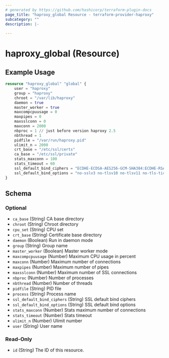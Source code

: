 ```yaml
---
# generated by https://github.com/hashicorp/terraform-plugin-docs
page_title: "haproxy_global Resource - terraform-provider-haproxy"
subcategory: ""
description: |-
  
---
```


# haproxy_global (Resource)



## Example Usage

```terraform
resource "haproxy_global" "global" {
    user = "haproxy"
    group = "haproxy"
    chroot = "/var/lib/haproxy"
    daemon = true
    master_worker = true
    maxcompcpuusage = 0
    maxpipes = 0
    maxsslconn = 0
    maxconn = 2000
    nbproc = 1 // just before version haproxy 2.5
    nbthread = 1
    pidfile = "/var/run/haproxy.pid"
    ulimit_n = 2000
    crt_base = "/etc/ssl/certs"
    ca_base = "/etc/ssl/private"
    stats_maxconn = 100
    stats_timeout = 60
    ssl_default_bind_ciphers = "ECDHE-ECDSA-AES256-GCM-SHA384:ECDHE-RSA-AES256-GCM-SHA384:ECDHE-ECDSA-CHACHA20-POLY1305:ECDHE-RSA-CHACHA20-POLY1305:ECDHE-ECDSA-AES128-GCM-SHA256:ECDHE-RSA-AES128-GCM-SHA256:ECDHE-ECDSA-AES256-SHA384:ECDHE-RSA-AES256-SHA384:ECDHE-ECDSA-AES128-SHA256:ECDHE-RSA-AES128-SHA256"
    ssl_default_bind_options = "no-sslv3 no-tlsv10 no-tlsv11 no-tls-tickets"
}
```

<!-- schema generated by tfplugindocs -->
## Schema

### Optional

- `ca_base` (String) CA base directory
- `chroot` (String) Chroot directory
- `cpu_set` (String) CPU set
- `crt_base` (String) Certificate base directory
- `daemon` (Boolean) Run in daemon mode
- `group` (String) Group name
- `master_worker` (Boolean) Master worker mode
- `maxcompcpuusage` (Number) Maximum CPU usage in percent
- `maxconn` (Number) Maximum number of connections
- `maxpipes` (Number) Maximum number of pipes
- `maxsslconn` (Number) Maximum number of SSL connections
- `nbproc` (Number) Number of processes
- `nbthread` (Number) Number of threads
- `pidfile` (String) PID file
- `process` (String) Process name
- `ssl_default_bind_ciphers` (String) SSL default bind ciphers
- `ssl_default_bind_options` (String) SSL default bind options
- `stats_maxconn` (Number) Stats maximum number of connections
- `stats_timeout` (Number) Stats timeout
- `ulimit_n` (Number) Ulimit number
- `user` (String) User name

### Read-Only

- `id` (String) The ID of this resource.
